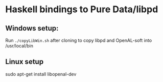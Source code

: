 # Haskell bindings to Pure Data/libpd

## Windows setup:
Run `./copyLibWin.sh` after cloning to copy libpd and OpenAL-soft into /usr/local/bin


## Linux setup
sudo apt-get install libopenal-dev